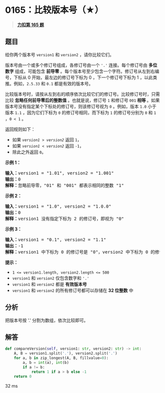 # 0165：比较版本号（★）


> <u>**[力扣第 165 题](https://leetcode.cn/problems/compare-version-numbers/)**</u>

## 题目

<p>给你两个版本号 <code>version1</code> 和 <code>version2</code> ，请你比较它们。</p>

<p>版本号由一个或多个修订号组成，各修订号由一个 <code>'.'</code> 连接。每个修订号由 <strong>多位数字</strong> 组成，可能包含 <strong>前导零</strong> 。每个版本号至少包含一个字符。修订号从左到右编号，下标从 0 开始，最左边的修订号下标为 0 ，下一个修订号下标为 1 ，以此类推。例如，<code>2.5.33</code> 和 <code>0.1</code> 都是有效的版本号。</p>

<p>比较版本号时，请按从左到右的顺序依次比较它们的修订号。比较修订号时，只需比较 <strong>忽略任何前导零后的整数值</strong> 。也就是说，修订号 <code>1</code> 和修订号 <code>001</code> <strong>相等 </strong>。如果版本号没有指定某个下标处的修订号，则该修订号视为 <code>0</code> 。例如，版本 <code>1.0</code> 小于版本 <code>1.1</code> ，因为它们下标为 <code>0</code> 的修订号相同，而下标为 <code>1</code> 的修订号分别为 <code>0</code> 和 <code>1</code> ，<code>0 &lt; 1</code> 。</p>

<p>返回规则如下：</p>

<ul>
<li>如果 <code><em>version1 </em>&gt; <em>version2</em></code> 返回 <code>1</code>，</li>
<li>如果 <code><em>version1 </em>&lt; <em>version2</em></code> 返回 <code>-1</code>，</li>
<li>除此之外返回 <code>0</code>。</li>
</ul>



<p><strong>示例 1：</strong></p>

<pre>
<strong>输入：</strong>version1 = "1.01", version2 = "1.001"
<strong>输出：</strong>0
<strong>解释：</strong>忽略前导零，"01" 和 "001" 都表示相同的整数 "1"
</pre>

<p><strong>示例 2：</strong></p>

<pre>
<strong>输入：</strong>version1 = "1.0", version2 = "1.0.0"
<strong>输出：</strong>0
<strong>解释：</strong>version1 没有指定下标为 2 的修订号，即视为 "0"
</pre>

<p><strong>示例 3：</strong></p>

<pre>
<strong>输入：</strong>version1 = "0.1", version2 = "1.1"
<strong>输出：</strong>-1
<strong>解释：</strong>version1 中下标为 0 的修订号是 "0"，version2 中下标为 0 的修订号是 "1" 。0 &lt; 1，所以 version1 &lt; version2
</pre>



<p><strong>提示：</strong></p>

<ul>
<li><code>1 &lt;= version1.length, version2.length &lt;= 500</code></li>
<li><code>version1</code> 和 <code>version2</code> 仅包含数字和 <code>'.'</code></li>
<li><code>version1</code> 和 <code>version2</code> 都是 <strong>有效版本号</strong></li>
<li><code>version1</code> 和 <code>version2</code> 的所有修订号都可以存储在 <strong>32 位整数</strong> 中</li>
</ul>


## 分析

把版本号按 '.' 分割为数组，依次比较即可。

## 解答

```python
def compareVersion(self, version1: str, version2: str) -> int:
    A, B = version1.split('.'), version2.split('.')
    for a, b in zip_longest(A, B, fillvalue=0):
        a, b = int(a), int(b)
        if a != b:
            return 1 if a > b else -1
    return 0
```
32 ms

